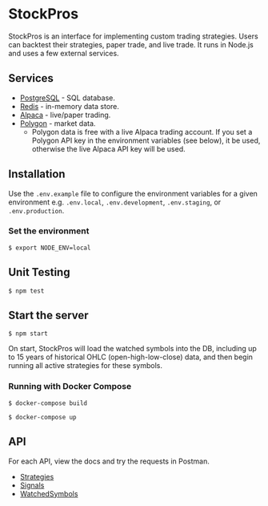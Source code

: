 # StockPros

StockPros is an interface for implementing custom trading strategies. Users can backtest their strategies, paper trade, and live trade. It runs in Node.js and uses a few external services.

## Services

- [PostgreSQL](https://postgresql.org) - SQL database.
- [Redis](https://redis.io) - in-memory data store.
- [Alpaca](https://alpaca.markets) - live/paper trading.
- [Polygon](https://polygon.io) - market data.
  - Polygon data is free with a live Alpaca trading account. If you set a Polygon API key in the environment variables (see below), it be used, otherwise the live Alpaca API key will be used.

## Installation

Use the `.env.example` file to configure the environment variables for a given environment e.g. `.env.local`, `.env.development`, `.env.staging`, or `.env.production`.

### Set the environment

`$ export NODE_ENV=local`

## Unit Testing

`$ npm test`

## Start the server

`$ npm start`

On start, StockPros will load the watched symbols into the DB, including up to 15 years of historical OHLC (open-high-low-close) data, and then begin running all active strategies for these symbols.

### Running with Docker Compose

`$ docker-compose build`

`$ docker-compose up`

## API

For each API, view the docs and try the requests in Postman.

- [Strategies](https://documenter.getpostman.com/view/5027621/TVzSjwkc)
- [Signals](https://documenter.getpostman.com/view/5027621/TVzSjwkb)
- [WatchedSymbols](https://documenter.getpostman.com/view/5027621/TVzSjwuM)
